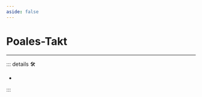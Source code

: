 ```yaml
---
aside: false
---
```

# Poales-Takt

---

<!-- =================================================== -->
<!-- =================================================== -->
<!-- =================================================== -->
<!-- =================================================== -->
<!-- =================================================== -->
::: details 🛠

-

:::
